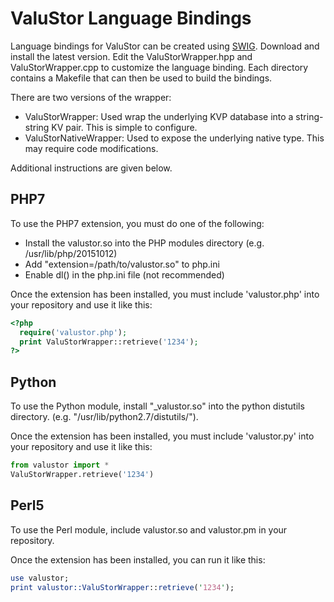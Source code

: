 # ValuStor Language Bindings

Language bindings for ValuStor can be created using [SWIG](http://www.swig.org).
Download and install the latest version.
Edit the ValuStorWrapper.hpp and ValuStorWrapper.cpp to customize the language binding.
Each directory contains a Makefile that can then be used to build the bindings.

There are two versions of the wrapper:
- ValuStorWrapper: Used wrap the underlying KVP database into a string-string KV pair. This is simple to configure.
- ValuStorNativeWrapper: Used to expose the underlying native type. This may require code modifications.

Additional instructions are given below.

## PHP7
To use the PHP7 extension, you must do one of the following:
- Install the valustor.so into the PHP modules directory (e.g. /usr/lib/php/20151012)
- Add "extension=/path/to/valustor.so" to php.ini
- Enable dl() in the php.ini file (not recommended)

Once the extension has been installed, you must include 'valustor.php' into your repository
and use it like this:
```php
<?php
  require('valustor.php');
  print ValuStorWrapper::retrieve('1234');
?>
```

## Python
To use the Python module, install "_valustor.so" into the python distutils directory.
(e.g. "/usr/lib/python2.7/distutils/").

Once the extension has been installed, you must include 'valustor.py' into your repository
and use it like this:
```python
from valustor import *
ValuStorWrapper.retrieve('1234')
```

## Perl5
To use the Perl module, include valustor.so and valustor.pm in your repository.

Once the extension has been installed, you can run it like this:
```perl
use valustor;
print valustor::ValuStorWrapper::retrieve('1234');
```
